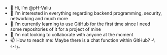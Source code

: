 - 👋 Hi, I’m @pH-Valiu
- 👀 I’m interested in everything regarding backend programming, security, networking and much more
- 🌱 I’m currently learning to use GitHub for the first time since I need some repositories of it for a project of mine
- 💞️ I’m not looking to collaborate with anyone at the moment
- 📫 How to reach me: Maybe there is a chat function within GitHub? -\°^°/-


